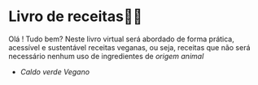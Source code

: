 # Livro de receitas:woman_cook:

Olá ! Tudo bem? Neste livro virtual será abordado de forma prática, acessível e sustentável receitas veganas, ou seja, receitas que não será necessário nenhum uso de ingredientes de *origem animal* 

* _Caldo verde Vegano_  

  

 
